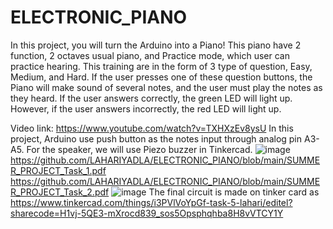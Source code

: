 # ELECTRONIC_PIANO
In this project, you will turn the Arduino into a Piano! This piano have 2 function, 2 octaves usual piano, and Practice mode, which user can practice hearing. This training are in the form of 3 type of question, Easy, Medium, and Hard. If the user presses one of these question buttons, the Piano will make sound of several notes, and the user must play the notes as they heard. If the user answers correctly, the green LED will light up. However, if the user answers incorrectly, the red LED will light up.

 Video link: https://www.youtube.com/watch?v=TXHXzEv8ysU
In this project, Arduino use push button as the notes input through analog pin A3-A5. For the speaker, we will use Piezo buzzer in Tinkercad.
![image](https://user-images.githubusercontent.com/84332506/177261970-c9d68e7b-d323-46a1-bbe7-2c621d718df4.png)
https://github.com/LAHARIYADLA/ELECTRONIC_PIANO/blob/main/SUMMER_PROJECT_Task_1.pdf
https://github.com/LAHARIYADLA/ELECTRONIC_PIANO/blob/main/SUMMER_PROJECT_Task_2.pdf
![image](https://user-images.githubusercontent.com/84332506/177263184-e01b5e7f-3da6-40ac-8cc9-eda28b861eb8.png)
The final circuit is made on tinker card as
https://www.tinkercad.com/things/i3PVlVoYpGf-task-5-lahari/editel?sharecode=H1vj-5QE3-mXrocd839_sos5Opsphqhba8H8vVTCY1Y

